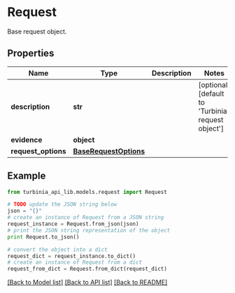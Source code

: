 # Request

Base request object. 

## Properties
Name | Type | Description | Notes
------------ | ------------- | ------------- | -------------
**description** | **str** |  | [optional] [default to 'Turbinia request object']
**evidence** | **object** |  | 
**request_options** | [**BaseRequestOptions**](BaseRequestOptions.md) |  | 

## Example

```python
from turbinia_api_lib.models.request import Request

# TODO update the JSON string below
json = "{}"
# create an instance of Request from a JSON string
request_instance = Request.from_json(json)
# print the JSON string representation of the object
print Request.to_json()

# convert the object into a dict
request_dict = request_instance.to_dict()
# create an instance of Request from a dict
request_from_dict = Request.from_dict(request_dict)
```
[[Back to Model list]](../README.md#documentation-for-models) [[Back to API list]](../README.md#documentation-for-api-endpoints) [[Back to README]](../README.md)


